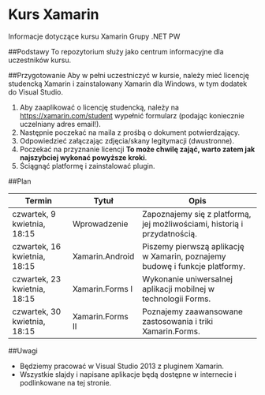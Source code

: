 # Kurs Xamarin
Informacje dotyczące kursu Xamarin Grupy .NET PW

##Podstawy
To repozytorium służy jako centrum informacyjne dla uczestników kursu.

##Przygotowanie
Aby w pełni uczestniczyć w kursie, należy mieć licencję studencką Xamarin i zainstalowany Xamarin dla Windows, w tym dodatek do Visual Studio.

1. Aby zaaplikować o licencję studencką, należy na https://xamarin.com/student wypełnić formularz (podając koniecznie uczelniany adres email!).
2. Następnie poczekać na maila z prośbą o dokument potwierdzający.
3. Odpowiedzieć załączając zdjęcia/skany legitymacji (dwustronne).
4. Poczekać na przyznanie licencji **To może chwilę zająć, warto zatem jak najszybciej wykonać powyższe kroki**.
5. Ściągnąć platformę i zainstalować plugin.
 
##Plan

| Termin | Tytuł | Opis |
|--------|-------|------|
|czwartek, 9 kwietnia, 18:15 | Wprowadzenie    | Zapoznajemy się z platformą, jej możliwościami, historią i przydatnością.  |
|czwartek, 16 kwietnia, 18:15| Xamarin.Android | Piszemy pierwszą aplikację w Xamarin, poznajemy budowę i funkcje platformy.|
|czwartek, 23 kwietnia, 18:15| Xamarin.Forms I | Wykonanie uniwersalnej aplikacji mobilnej w technologii Forms.             |
|czwartek, 30 kwietnia, 18:15| Xamarin.Forms II| Poznajemy zaawansowane zastosowania i triki Xamarin.Forms.                 |

##Uwagi

* Będziemy pracować w Visual Studio 2013 z pluginem Xamarin.
* Wszystkie slajdy i napisane aplikacje będą dostępne w internecie i podlinkowane na tej stronie.
